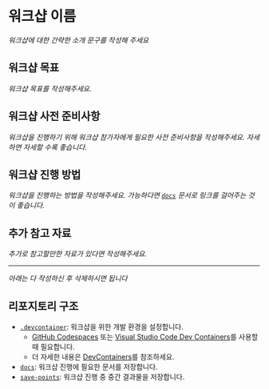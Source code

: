 # 워크샵 이름

<!--
이 README 파일에 아래 내용을 포함시켜주세요.

- 워크샵 소개
- 워크샵 목표
- 워크샵 사전 준비사항
- 워크샵 진행 방법
- 추가 참고 자료
-->

*워크샵에 대한 간략한 소개 문구를 작성해 주세요*

## 워크샵 목표

*워크샵 목표를 작성해주세요.*

## 워크샵 사전 준비사항

*워크샵을 진행하기 위해 워크샵 참가자에게 필요한 사전 준비사항을 작성해주세요. 자세하면 자세할 수록 좋습니다.*

## 워크샵 진행 방법

*워크샵을 진행하는 방법을 작성해주세요. 가능하다면 [`docs`](./docs) 문서로 링크를 걸어주는 것이 좋습니다.*

## 추가 참고 자료

*추가로 참고할만한 자료가 있다면 작성해주세요.*

---

*아래는 다 작성하신 후 삭제하시면 됩니다*

## 리포지토리 구조

- [`.devcontainer`](./.devcontainer): 워크샵을 위한 개발 환경을 설정합니다.
  - [GitHub Codespaces](https://github.com/features/codespaces) 또는 [Visual Studio Code Dev Containers](https://marketplace.visualstudio.com/items?itemName=ms-vscode-remote.remote-containers)를 사용할 때 필요합니다.
  - 더 자세한 내용은 [DevContainers](https://containers.dev)를 참조하세요.
- [`docs`](./docs): 워크샵 진행에 필요한 문서를 저장합니다.
- [`save-points`](./save-points): 워크샵 진행 중 중간 결과물을 저장합니다.
